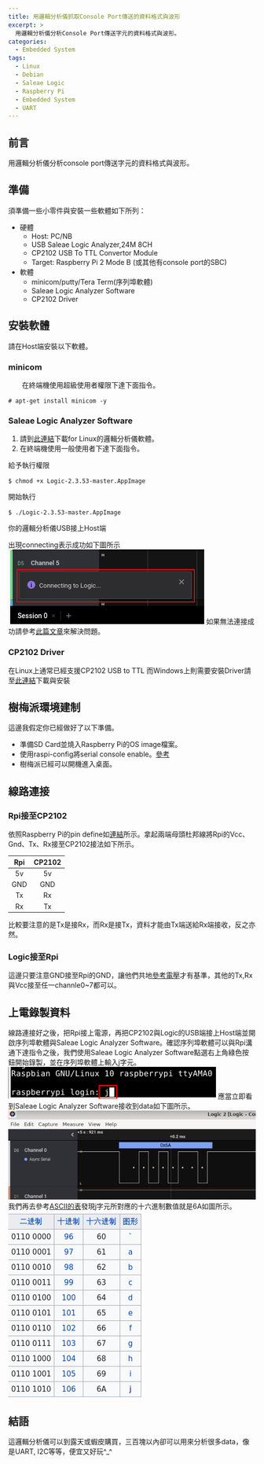 ```yaml
---
title: 用邏輯分析儀抓取Console Port傳送的資料格式與波形
excerpt: >
  用邏輯分析儀分析Console Port傳送字元的資料格式與波形。
categories:
  - Embedded System
tags:
  - Linux
  - Debian
  - Saleae Logic
  - Raspberry Pi
  - Embedded System
  - UART
---
```


## 前言
用邏輯分析儀分析console port傳送字元的資料格式與波形。

## 準備
須準備一些小零件與安裝一些軟體如下所列：
* 硬體
    - Host: PC/NB
    - USB Saleae Logic Analyzer,24M 8CH
    - CP2102 USB To TTL Convertor Module
    - Target: Raspberry Pi 2 Mode B (或其他有console port的SBC)
* 軟體
    - minicom/putty/Tera Term(序列埠軟體)
    - Saleae Logic Analyzer Software
    - CP2102 Driver

## 安裝軟體
請在Host端安裝以下軟體。
### minicom
&emsp;&emsp;在終端機使用超級使用者權限下達下面指令。
```
# apt-get install minicom -y
```
### Saleae Logic Analyzer Software
1. 請到[此連結](https://www.saleae.com/zh-tw/downloads/)下載for Linux的邏輯分析儀軟體。
2. 在終端機使用一般使用者下達下面指令。

給予執行權限

```
$ chmod +x Logic-2.3.53-master.AppImage
```
開始執行

```
$ ./Logic-2.3.53-master.AppImage
```
你的邏輯分析儀USB接上Host端

出現connecting表示成功如下圖所示
![logic connecting](/assets/images/logic_connect.png)
如果無法連接成功請參考[此篇文章](https://casparting.github.io/linux/saleae_logic_usb_connect/)來解決問題。

### CP2102 Driver
在Linux上通常已經支援CP2102 USB to TTL
而Windows上則需要安裝Driver請至[此連結](https://www.silabs.com/developers/usb-to-uart-bridge-vcp-drivers)下載與安裝

## 樹梅派環境建制

這邊我假定你已經做好了以下準備。
* 準備SD Card並燒入Raspberry Pi的OS image檔案。
* 使用raspi-config將serial console enable。[參考](https://dumbcatnote.blogspot.com/2020/04/raspberry-pi-enable-serial-port.html)
* 樹梅派已經可以開機進入桌面。

## 線路連接

### Rpi接至CP2102
依照Raspberry Pi的pin define如[連結](https://github.com/raspberrypi/documentation/blob/develop/documentation/asciidoc/computers/os/using-gpio.adoc)所示。拿起兩端母頭杜邦線將Rpi的Vcc、Gnd、Tx、Rx接至CP2102接法如下所示。

| Rpi | CP2102 |
|:---:|:---:|
| 5v | 5v |
| GND | GND |
| Tx | Rx |
| Rx | Tx |

比較要注意的是Tx是接Rx，而Rx是接Tx，資料才能由Tx端送給Rx端接收，反之亦然。
### Logic接至Rpi
這邊只要注意GND接至Rpi的GND，讓他們共地[參考電壓](https://www.quora.com/Why-it-is-necessary-to-common-all-the-ground-in-circuit)才有基準，其他的Tx,Rx與Vcc接至任一channle0~7都可以。

## 上電錄製資料
線路連接好之後，把Rpi接上電源，再把CP2102與Logic的USB端接上Host端並開啟序列埠軟體與Saleae Logic Analyzer Software。確認序列埠軟體可以與Rpi溝通下達指令之後，我們使用Saleae Logic Analyzer Software點選右上角綠色按鈕開始錄製，並在序列埠軟體上輸入j字元。
![input_j](/assets/images/minicom_j.png)
應當立即看到Saleae Logic Analyzer Software接收到data如下圖所示。
![0x6a](/assets/images/0x6a.png)
我們再去參考[ASCII的表](https://zh.wikipedia.org/wiki/ASCII)發現j字元所對應的十六進制數值就是6A如圖所示。
![ASCII_j](/assets/images/ascii_j.png)

## 結語
這邏輯分析儀可以到露天或蝦皮購買，三百塊以內卻可以用來分析很多data，像是UART, I2C等等，便宜又好玩^_^
